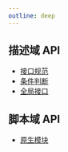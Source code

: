 ```yaml
---
outline: deep
---
```


## 描述域 API

- [接口规范](/zh/api/description/specification)
- [条件判断](/zh/api/description/conditions)
- [全局接口](/zh/api/description/global-interfaces)

## 脚本域 API

- [原生模块](/zh/api/scripts/native_modules)
